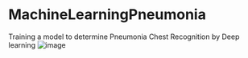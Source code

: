 # MachineLearningPneumonia
Training a model to determine Pneumonia Chest Recognition by Deep learning
![image](https://github.com/RahmatzadaAbdulGhafor/MachineLearningPneumonia/assets/119896469/18b5fdf5-661b-43ec-a47a-644e8303bf46)
